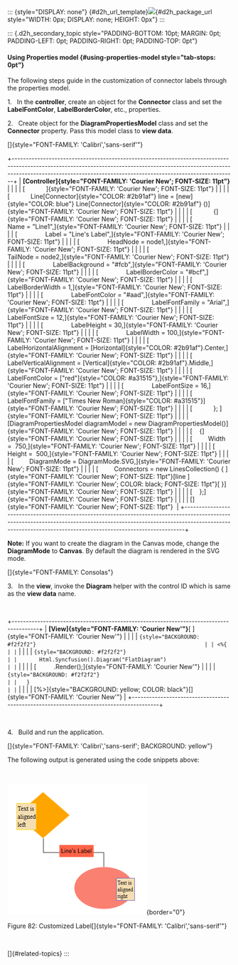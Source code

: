 ::: {style="DISPLAY: none"}
[](ms-xhelp:///?Id=d2h_url_template){#d2h_url_template}![](!package_url!){#d2h_package_url style="WIDTH: 0px; DISPLAY: none; HEIGHT: 0px"}
:::

::: {.d2h_secondary_topic style="PADDING-BOTTOM: 10pt; MARGIN: 0pt; PADDING-LEFT: 0pt; PADDING-RIGHT: 0pt; PADDING-TOP: 0pt"}
#### Using Properties model {#using-properties-model style="tab-stops: 0pt"}

The following steps guide in the customization of connector labels through the properties model.

1.   In the **controller**, create an object for the **Connector** class and set the **LabelFontColor**, **LabelBorderColor**, etc., properties.

2.   Create object for the **DiagramPropertiesModel** class and set the **Connector** property. Pass this model class to **view data**.

[]{style="FONT-FAMILY: 'Calibri','sans-serif'"} 

+------------------------------------------------------------------------------------------------------------------------------------------------------------------------------------------------------------------------------------------+
| **[Controller]{style="FONT-FAMILY: 'Courier New'; FONT-SIZE: 11pt"}**                                                                                                                                                                    |
|                                                                                                                                                                                                                                          |
| [            ]{style="FONT-FAMILY: 'Courier New'; FONT-SIZE: 11pt"}                                                                                                                                                                      |
|                                                                                                                                                                                                                                          |
| [            Line[Connector]{style="COLOR: #2b91af"} line = [new]{style="COLOR: blue"} Line[Connector]{style="COLOR: #2b91af"} ()]{style="FONT-FAMILY: 'Courier New'; FONT-SIZE: 11pt"}                                                  |
|                                                                                                                                                                                                                                          |
| [            {]{style="FONT-FAMILY: 'Courier New'; FONT-SIZE: 11pt"}                                                                                                                                                                     |
|                                                                                                                                                                                                                                          |
| [                Name = \"Line1\",]{style="FONT-FAMILY: 'Courier New'; FONT-SIZE: 11pt"}                                                                                                                                                 |
|                                                                                                                                                                                                                                          |
| [                Label = \"Line's Label\",]{style="FONT-FAMILY: 'Courier New'; FONT-SIZE: 11pt"}                                                                                                                                         |
|                                                                                                                                                                                                                                          |
| [                HeadNode = node1,]{style="FONT-FAMILY: 'Courier New'; FONT-SIZE: 11pt"}                                                                                                                                                 |
|                                                                                                                                                                                                                                          |
| [                TailNode = node2,]{style="FONT-FAMILY: 'Courier New'; FONT-SIZE: 11pt"}                                                                                                                                                 |
|                                                                                                                                                                                                                                          |
| [                LabelBackground = \"#fcb\",]{style="FONT-FAMILY: 'Courier New'; FONT-SIZE: 11pt"}                                                                                                                                       |
|                                                                                                                                                                                                                                          |
| [                LabelBorderColor = \"#bcf\",]{style="FONT-FAMILY: 'Courier New'; FONT-SIZE: 11pt"}                                                                                                                                      |
|                                                                                                                                                                                                                                          |
| [                LabelBorderWidth = 1,]{style="FONT-FAMILY: 'Courier New'; FONT-SIZE: 11pt"}                                                                                                                                             |
|                                                                                                                                                                                                                                          |
| [                LabelFontColor = \"#aad\",]{style="FONT-FAMILY: 'Courier New'; FONT-SIZE: 11pt"}                                                                                                                                        |
|                                                                                                                                                                                                                                          |
| [                LabelFontFamily = \"Arial\",]{style="FONT-FAMILY: 'Courier New'; FONT-SIZE: 11pt"}                                                                                                                                      |
|                                                                                                                                                                                                                                          |
| [                LabelFontSize = 12,]{style="FONT-FAMILY: 'Courier New'; FONT-SIZE: 11pt"}                                                                                                                                               |
|                                                                                                                                                                                                                                          |
| [                LabelHeight = 30,]{style="FONT-FAMILY: 'Courier New'; FONT-SIZE: 11pt"}                                                                                                                                                 |
|                                                                                                                                                                                                                                          |
| [                LabelWidth = 100,]{style="FONT-FAMILY: 'Courier New'; FONT-SIZE: 11pt"}                                                                                                                                                 |
|                                                                                                                                                                                                                                          |
| [                LabelHorizontalAlignment = [Horizontal]{style="COLOR: #2b91af"}.Center,]{style="FONT-FAMILY: 'Courier New'; FONT-SIZE: 11pt"}                                                                                           |
|                                                                                                                                                                                                                                          |
| [                LabelVerticalAlignment = [Vertical]{style="COLOR: #2b91af"}.Middle,]{style="FONT-FAMILY: 'Courier New'; FONT-SIZE: 11pt"}                                                                                               |
|                                                                                                                                                                                                                                          |
| [                LabelFontColor = [\"red\"]{style="COLOR: #a31515"},]{style="FONT-FAMILY: 'Courier New'; FONT-SIZE: 11pt"}                                                                                                               |
|                                                                                                                                                                                                                                          |
| [                LabelFontSize = 16,]{style="FONT-FAMILY: 'Courier New'; FONT-SIZE: 11pt"}                                                                                                                                               |
|                                                                                                                                                                                                                                          |
| [                LabelFontFamily = [\"Times New Roman]{style="COLOR: #a31515"}]{style="FONT-FAMILY: 'Courier New'; FONT-SIZE: 11pt"}                                                                                                     |
|                                                                                                                                                                                                                                          |
| [            }; ]{style="FONT-FAMILY: 'Courier New'; FONT-SIZE: 11pt"}                                                                                                                                                                   |
|                                                                                                                                                                                                                                          |
| [DiagramPropertiesModel diagramModel = new DiagramPropertiesModel()]{style="FONT-FAMILY: 'Courier New'; FONT-SIZE: 11pt"}                                                                                                                |
|                                                                                                                                                                                                                                          |
| [    {]{style="FONT-FAMILY: 'Courier New'; FONT-SIZE: 11pt"}                                                                                                                                                                             |
|                                                                                                                                                                                                                                          |
| [         Width =  750,]{style="FONT-FAMILY: 'Courier New'; FONT-SIZE: 11pt"}                                                                                                                                                            |
|                                                                                                                                                                                                                                          |
| [         Height =  500,]{style="FONT-FAMILY: 'Courier New'; FONT-SIZE: 11pt"}                                                                                                                                                           |
|                                                                                                                                                                                                                                          |
| [         DiagramMode = DiagramMode.SVG,]{style="FONT-FAMILY: 'Courier New'; FONT-SIZE: 11pt"}                                                                                                                                           |
|                                                                                                                                                                                                                                          |
| [         Connectors = new LinesCollection() { ]{style="FONT-FAMILY: 'Courier New'; FONT-SIZE: 11pt"}[line ]{style="FONT-FAMILY: 'Courier New'; COLOR: black; FONT-SIZE: 11pt"}[ }]{style="FONT-FAMILY: 'Courier New'; FONT-SIZE: 11pt"} |
|                                                                                                                                                                                                                                          |
| [    };]{style="FONT-FAMILY: 'Courier New'; FONT-SIZE: 11pt"}                                                                                                                                                                            |
|                                                                                                                                                                                                                                          |
| []{style="FONT-FAMILY: 'Courier New'; FONT-SIZE: 11pt"}                                                                                                                                                                                  |
+------------------------------------------------------------------------------------------------------------------------------------------------------------------------------------------------------------------------------------------+

**Note:** If you want to create the diagram in the Canvas mode, change the **DiagramMode** to **Canvas**. By default the diagram is rendered in the SVG mode.

[]{style="FONT-FAMILY: Consolas"} 

3.   In the **view**, invoke the **Diagram** helper with the control ID which is same as the **view data** name.

 

+---------------------------------------------------------------------------------------+
| **[View]{style="FONT-FAMILY: 'Courier New'"}**[ ]{style="FONT-FAMILY: 'Courier New'"} |
|                                                                                       |
| ``` {style="BACKGROUND: #f2f2f2"}                                                     |
| <%{                                                                                   |
| ```                                                                                   |
|                                                                                       |
| ``` {style="BACKGROUND: #f2f2f2"}                                                     |
|       Html.Syncfusion().Diagram("FlatDiagram")                                        |
| ```                                                                                   |
|                                                                                       |
| [          .Render();]{style="FONT-FAMILY: 'Courier New'"}                            |
|                                                                                       |
| ``` {style="BACKGROUND: #f2f2f2"}                                                     |
|   }                                                                                   |
| ```                                                                                   |
|                                                                                       |
| [%\>]{style="BACKGROUND: yellow; COLOR: black"}[]{style="FONT-FAMILY: 'Courier New'"} |
+---------------------------------------------------------------------------------------+

 

4.   Build and run the application.

[]{style="FONT-FAMILY: 'Calibri','sans-serif'; BACKGROUND: yellow"} 

The following output is generated using the code snippets above:

 

![Description: C:\\Users\\maithiliyk\\Desktop\\image9_117.png](ImagesExt/image70_87.png){border="0"}

Figure 82: Customized Label[]{style="FONT-FAMILY: 'Calibri','sans-serif'"}

 

[]{#related-topics}
:::
